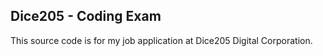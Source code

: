## Dice205 - Coding Exam

This source code is for my job application at Dice205 Digital Corporation.

